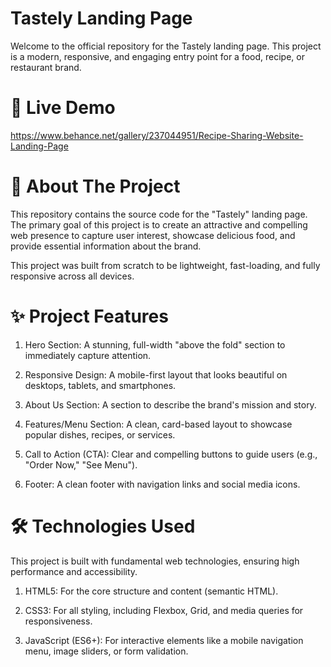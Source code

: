 # Tastely Landing Page

Welcome to the official repository for the Tastely landing page. This project is a modern, responsive, and engaging entry point for a food, recipe, or restaurant brand.

# 🚀 Live Demo

https://www.behance.net/gallery/237044951/Recipe-Sharing-Website-Landing-Page

# 📖 About The Project

This repository contains the source code for the "Tastely" landing page. The primary goal of this project is to create an attractive and compelling web presence to capture user interest, showcase delicious food, and provide essential information about the brand.

This project was built from scratch to be lightweight, fast-loading, and fully responsive across all devices.

# ✨ Project Features

1. Hero Section: A stunning, full-width "above the fold" section to immediately capture attention.

2. Responsive Design: A mobile-first layout that looks beautiful on desktops, tablets, and smartphones.

3. About Us Section: A section to describe the brand's mission and story.

4. Features/Menu Section: A clean, card-based layout to showcase popular dishes, recipes, or services.

5. Call to Action (CTA): Clear and compelling buttons to guide users (e.g., "Order Now," "See Menu").

6. Footer: A clean footer with navigation links and social media icons.

# 🛠️ Technologies Used

This project is built with fundamental web technologies, ensuring high performance and accessibility.

1. HTML5: For the core structure and content (semantic HTML).

2. CSS3: For all styling, including Flexbox, Grid, and media queries for responsiveness.

3. JavaScript (ES6+): For interactive elements like a mobile navigation menu, image sliders, or form validation.
